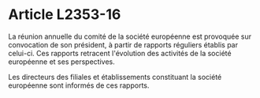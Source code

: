 # Article L2353-16

La réunion annuelle du comité de la société européenne est provoquée sur convocation de son président, à partir de rapports réguliers établis par celui-ci. Ces rapports retracent l'évolution des activités de la société européenne et ses perspectives.

Les directeurs des filiales et établissements constituant la société européenne sont informés de ces rapports.